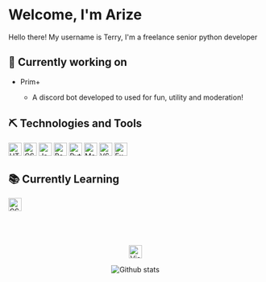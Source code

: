# Welcome, I'm Arize

Hello there! My username is Terry, I'm a freelance senior python developer

<div>

## 🧱 Currently working on
<ul>
    <li>Prim+</li>
    <ul>
        <li>A discord bot developed to used for fun, utility and moderation!</li>
    </ul>
</ul>

## ⛏ Technologies and Tools

<img alt="HTML5" height="26px" src="https://img.shields.io/badge/Html5-282C34?logo=html5&logoColor=E34F26" />
<img alt="CSS3" height="26px" src="https://img.shields.io/badge/CSS3-282C34?logo=css3&logoColor=1572B6" />
<img alt="JavaScript" height="26px" src="https://img.shields.io/badge/Javascript-282C34?logo=javascript&logoColor=F7DF1E" />
<img alt="React" height="26px" src="https://img.shields.io/badge/React-282C34?logo=react&logoColor=61DAFB" />
<img alt="Python" height="26px" src="https://img.shields.io/badge/Python-282C34?logo=python&logoColor=339933" />
<img alt="MongoDB" height="26px" src="https://img.shields.io/badge/MongoDb-282C34?logo=mongodb&logoColor=47A248" />
<img alt="VSCode" height="26px" src="https://img.shields.io/badge/VS%20Code-282C34?logo=visual-studio-code&logoColor=007ACC" />
<img alt="Express" height="26px" src="https://img.shields.io/badge/Express-282c34?logo=express&logoColor=FFFFF" />
    
## 📚 Currently Learning
    
<img alt="CSharp" height="26px" src="https://img.shields.io/badge/C Sharp-282C34?logo=csharp&logoColor=47A248" />
</div>

<br />
<br />
<br />
<br />

<div align="center">
<img alt="VisitorCount" height="26px" src="https://visitor-badge.glitch.me/badge?page_id=1terryy" />
    
![Github stats](https://github-readme-stats.vercel.app/api?username=1terryy&count_private=true&show_icons=true&include_all_commits=true&bg_color=0d1117&icon_color=blue&hide_border=true&text_color=38bdae)
</div>
